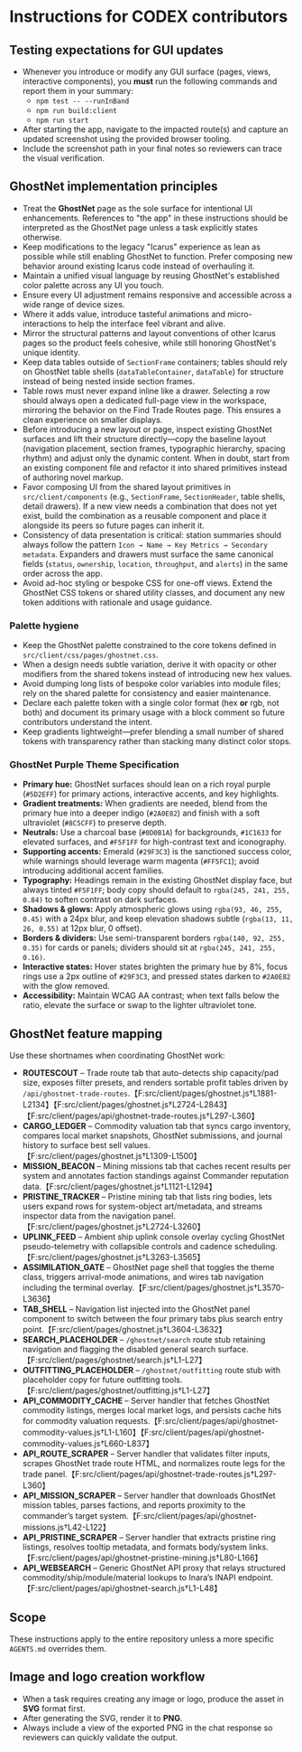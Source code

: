 # Instructions for CODEX contributors

## Testing expectations for GUI updates
- Whenever you introduce or modify any GUI surface (pages, views, interactive components), you **must** run the following commands and report them in your summary:
  - `npm test -- --runInBand`
  - `npm run build:client`
  - `npm run start`
- After starting the app, navigate to the impacted route(s) and capture an updated screenshot using the provided browser tooling.
- Include the screenshot path in your final notes so reviewers can trace the visual verification.

## GhostNet implementation principles
- Treat the **GhostNet** page as the sole surface for intentional UI enhancements. References to "the app" in these instructions should be interpreted as the GhostNet page unless a task explicitly states otherwise.
- Keep modifications to the legacy "Icarus" experience as lean as possible while still enabling GhostNet to function. Prefer composing new behavior around existing Icarus code instead of overhauling it.
- Maintain a unified visual language by reusing GhostNet's established color palette across any UI you touch.
- Ensure every UI adjustment remains responsive and accessible across a wide range of device sizes.
- Where it adds value, introduce tasteful animations and micro-interactions to help the interface feel vibrant and alive.
- Mirror the structural patterns and layout conventions of other Icarus pages so the product feels cohesive, while still honoring GhostNet's unique identity.
- Keep data tables outside of `SectionFrame` containers; tables should rely on GhostNet table shells (`dataTableContainer`, `dataTable`) for structure instead of being nested inside section frames.
- Table rows must never expand inline like a drawer. Selecting a row should always open a dedicated full-page view in the workspace, mirroring the behavior on the Find Trade Routes page. This ensures a clean experience on smaller displays.
- Before introducing a new layout or page, inspect existing GhostNet surfaces and lift their structure directly—copy the baseline layout (navigation placement, section frames, typographic hierarchy, spacing rhythm) and adjust only the dynamic content. When in doubt, start from an existing component file and refactor it into shared primitives instead of authoring novel markup.
- Favor composing UI from the shared layout primitives in `src/client/components` (e.g., `SectionFrame`, `SectionHeader`, table shells, detail drawers). If a new view needs a combination that does not yet exist, build the combination as a reusable component and place it alongside its peers so future pages can inherit it.
- Consistency of data presentation is critical: station summaries should always follow the pattern `Icon → Name → Key Metrics → Secondary metadata`. Expanders and drawers must surface the same canonical fields (`status`, `ownership`, `location`, `throughput`, and `alerts`) in the same order across the app.
- Avoid ad-hoc styling or bespoke CSS for one-off views. Extend the GhostNet CSS tokens or shared utility classes, and document any new token additions with rationale and usage guidance.

### Palette hygiene
- Keep the GhostNet palette constrained to the core tokens defined in `src/client/css/pages/ghostnet.css`.
- When a design needs subtle variation, derive it with opacity or other modifiers from the shared tokens instead of introducing new hex values.
- Avoid dumping long lists of bespoke color variables into module files; rely on the shared palette for consistency and easier maintenance.
- Declare each palette token with a single color format (hex **or** rgb, not both) and document its primary usage with a block comment so future contributors understand the intent.
- Keep gradients lightweight—prefer blending a small number of shared tokens with transparency rather than stacking many distinct color stops.

### GhostNet Purple Theme Specification
- **Primary hue:** GhostNet surfaces should lean on a rich royal purple (`#5D2EFF`) for primary actions, interactive accents, and key highlights.
- **Gradient treatments:** When gradients are needed, blend from the primary hue into a deeper indigo (`#2A0E82`) and finish with a soft ultraviolet (`#8C5CFF`) to preserve depth.
- **Neutrals:** Use a charcoal base (`#0D0B1A`) for backgrounds, `#1C1633` for elevated surfaces, and `#F5F1FF` for high-contrast text and iconography.
- **Supporting accents:** Emerald (`#29F3C3`) is the sanctioned success color, while warnings should leverage warm magenta (`#FF5FC1`); avoid introducing additional accent families.
- **Typography:** Headings remain in the existing GhostNet display face, but always tinted `#F5F1FF`; body copy should default to `rgba(245, 241, 255, 0.84)` to soften contrast on dark surfaces.
- **Shadows & glows:** Apply atmospheric glows using `rgba(93, 46, 255, 0.45)` with a 24px blur, and keep elevation shadows subtle (`rgba(13, 11, 26, 0.55)` at 12px blur, 0 offset).
- **Borders & dividers:** Use semi-transparent borders `rgba(140, 92, 255, 0.35)` for cards or panels; dividers should sit at `rgba(245, 241, 255, 0.16)`.
- **Interactive states:** Hover states brighten the primary hue by 8%, focus rings use a 2px outline of `#29F3C3`, and pressed states darken to `#2A0E82` with the glow removed.
- **Accessibility:** Maintain WCAG AA contrast; when text falls below the ratio, elevate the surface or swap to the lighter ultraviolet tone.

## GhostNet feature mapping

Use these shortnames when coordinating GhostNet work:

- **ROUTESCOUT** – Trade route tab that auto-detects ship capacity/pad size, exposes filter presets, and renders sortable profit tables driven by `/api/ghostnet-trade-routes`.【F:src/client/pages/ghostnet.js†L1881-L2134】【F:src/client/pages/ghostnet.js†L2724-L2843】【F:src/client/pages/api/ghostnet-trade-routes.js†L297-L360】
- **CARGO_LEDGER** – Commodity valuation tab that syncs cargo inventory, compares local market snapshots, GhostNet submissions, and journal history to surface best sell values.【F:src/client/pages/ghostnet.js†L1309-L1500】
- **MISSION_BEACON** – Mining missions tab that caches recent results per system and annotates faction standings against Commander reputation data.【F:src/client/pages/ghostnet.js†L1121-L1294】
- **PRISTINE_TRACKER** – Pristine mining tab that lists ring bodies, lets users expand rows for system-object art/metadata, and streams inspector data from the navigation panel.【F:src/client/pages/ghostnet.js†L2724-L3260】
- **UPLINK_FEED** – Ambient ship uplink console overlay cycling GhostNet pseudo-telemetry with collapsible controls and cadence scheduling.【F:src/client/pages/ghostnet.js†L3263-L3565】
- **ASSIMILATION_GATE** – GhostNet page shell that toggles the theme class, triggers arrival-mode animations, and wires tab navigation including the terminal overlay.【F:src/client/pages/ghostnet.js†L3570-L3636】
- **TAB_SHELL** – Navigation list injected into the GhostNet panel component to switch between the four primary tabs plus search entry point.【F:src/client/pages/ghostnet.js†L3604-L3632】
- **SEARCH_PLACEHOLDER** – `/ghostnet/search` route stub retaining navigation and flagging the disabled general search surface.【F:src/client/pages/ghostnet/search.js†L1-L27】
- **OUTFITTING_PLACEHOLDER** – `/ghostnet/outfitting` route stub with placeholder copy for future outfitting tools.【F:src/client/pages/ghostnet/outfitting.js†L1-L27】
- **API_COMMODITY_CACHE** – Server handler that fetches GhostNet commodity listings, merges local market logs, and persists cache hits for commodity valuation requests.【F:src/client/pages/api/ghostnet-commodity-values.js†L1-L160】【F:src/client/pages/api/ghostnet-commodity-values.js†L660-L837】
- **API_ROUTE_SCRAPER** – Server handler that validates filter inputs, scrapes GhostNet trade route HTML, and normalizes route legs for the trade panel.【F:src/client/pages/api/ghostnet-trade-routes.js†L297-L360】
- **API_MISSION_SCRAPER** – Server handler that downloads GhostNet mission tables, parses factions, and reports proximity to the commander’s target system.【F:src/client/pages/api/ghostnet-missions.js†L42-L122】
- **API_PRISTINE_SCRAPER** – Server handler that extracts pristine ring listings, resolves tooltip metadata, and formats body/system links.【F:src/client/pages/api/ghostnet-pristine-mining.js†L80-L166】
- **API_WEBSEARCH** – Generic GhostNet API proxy that relays structured commodity/ship/module/material lookups to Inara’s INAPI endpoint.【F:src/client/pages/api/ghostnet-search.js†L1-L48】

## Scope
These instructions apply to the entire repository unless a more specific `AGENTS.md` overrides them.

## Image and logo creation workflow
- When a task requires creating any image or logo, produce the asset in **SVG** format first.
- After generating the SVG, render it to **PNG**.
- Always include a view of the exported PNG in the chat response so reviewers can quickly validate the output.
